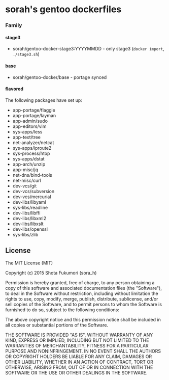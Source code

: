 # sorah's gentoo dockerfiles

### Family

#### stage3

- sorah/gentoo-docker-stage3:YYYYMMDD - only stage3 (`docker import`, `./stage3.sh`)

#### base

- sorah/gentoo-docker/base - portage synced

#### flavored

The following packages have set up:

- app-portage/flaggie
- app-portage/layman
- app-admin/sudo
- app-editors/vim
- sys-apps/less
- app-text/tree
- net-analyzer/netcat
- sys-apps/iproute2
- sys-process/htop
- sys-apps/dstat
- app-arch/unzip
- app-misc/jq
- net-dns/bind-tools
- net-misc/curl
- dev-vcs/git
- dev-vcs/subversion
- dev-vcs/mercurial
- dev-libs/libyaml
- sys-libs/readline
- dev-libs/libffi
- dev-libs/libxml2
- dev-libs/libxslt
- dev-libs/openssl
- sys-libs/zlib

## License

The MIT License (MIT)

Copyright (c) 2015 Shota Fukumori (sora_h)

Permission is hereby granted, free of charge, to any person obtaining a copy
of this software and associated documentation files (the "Software"), to deal
in the Software without restriction, including without limitation the rights
to use, copy, modify, merge, publish, distribute, sublicense, and/or sell
copies of the Software, and to permit persons to whom the Software is
furnished to do so, subject to the following conditions:

The above copyright notice and this permission notice shall be included in
all copies or substantial portions of the Software.

THE SOFTWARE IS PROVIDED "AS IS", WITHOUT WARRANTY OF ANY KIND, EXPRESS OR
IMPLIED, INCLUDING BUT NOT LIMITED TO THE WARRANTIES OF MERCHANTABILITY,
FITNESS FOR A PARTICULAR PURPOSE AND NONINFRINGEMENT. IN NO EVENT SHALL THE
AUTHORS OR COPYRIGHT HOLDERS BE LIABLE FOR ANY CLAIM, DAMAGES OR OTHER
LIABILITY, WHETHER IN AN ACTION OF CONTRACT, TORT OR OTHERWISE, ARISING FROM,
OUT OF OR IN CONNECTION WITH THE SOFTWARE OR THE USE OR OTHER DEALINGS IN
THE SOFTWARE.

